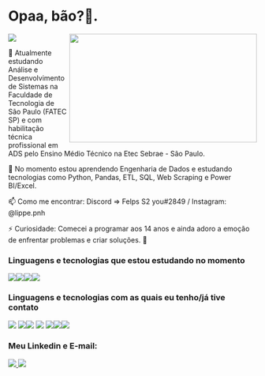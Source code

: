 # Opaa, bão?👋.

<img src="https://img.shields.io/badge/Procurando%20Estágio-32CD32?style=for-the-badge&logo=Handshake&logoColor=white">

<img align="right" src="https://media1.giphy.com/media/13HgwGsXF0aiGY/giphy.gif" width="380" height="220">

🔭 Atualmente estudando Análise e Desenvolvimento de Sistemas na Faculdade de Tecnologia de São Paulo (FATEC SP) e com habilitação técnica profissional em ADS pelo Ensino Médio Técnico na Etec Sebrae - São Paulo.

🌱 No momento estou aprendendo Engenharia de Dados e estudando tecnologias como Python, Pandas, ETL, SQL, Web Scraping e Power BI/Excel.

📫 Como me encontrar: Discord => Felps S2 you#2849 / Instagram: @lippe.pnh

⚡ Curiosidade: Comecei a programar aos 14 anos e ainda adoro a emoção de enfrentar problemas e criar soluções. 🚀

###  Linguagens e tecnologias que estou estudando no momento

<img src="https://img.shields.io/badge/Python-3776AB?style=for-the-badge&logo=python&logoColor=white"><img src="https://img.shields.io/badge/Pandas-150458?style=for-the-badge&logo=pandas&logoColor=white"><img src="https://img.shields.io/badge/SQL-4479A1?style=for-the-badge&logo=postgresql&logoColor=white"><img src="https://img.shields.io/badge/Power%20BI-F2C811?style=for-the-badge&logo=powerbi&logoColor=black">

###  Linguagens e tecnologias com as quais eu tenho/já tive contato

<img src="https://img.shields.io/badge/HTML5-E34F26?style=for-the-badge&logo=html5&logoColor=white"> <img src="https://img.shields.io/badge/CSS3-1572B6?style=for-the-badge&logo=css3&logoColor=white"><img src="https://img.shields.io/badge/JavaScript-F7DF1E?style=for-the-badge&logo=javascript&logoColor=black">
<img src="https://img.shields.io/badge/PHP-777BB4?style=for-the-badge&logo=php&logoColor=white"> <img src="https://img.shields.io/badge/MySQL-00000F?style=for-the-badge&logo=mysql&logoColor=white"><img src="https://img.shields.io/badge/Git-F05032?style=for-the-badge&logo=git&logoColor=white"><img src="https://img.shields.io/badge/C%23-239120?style=for-the-badge&logo=c-sharp&logoColor=white">

### Meu Linkedin e E-mail:
<a href="https://www.linkedin.com/in/felippe-pinheiro-87488b220/" target="_blank">
  <img src="https://img.shields.io/badge/LinkedIn-0077B5?style=for-the-badge&logo=linkedin&logoColor=white">
</a>
<a href="mailto:santospinheiro31@outlook.com">
  <img src="https://img.shields.io/badge/Email-0078D4?style=for-the-badge&logo=microsoft-outlook&logoColor=white">
</a>





